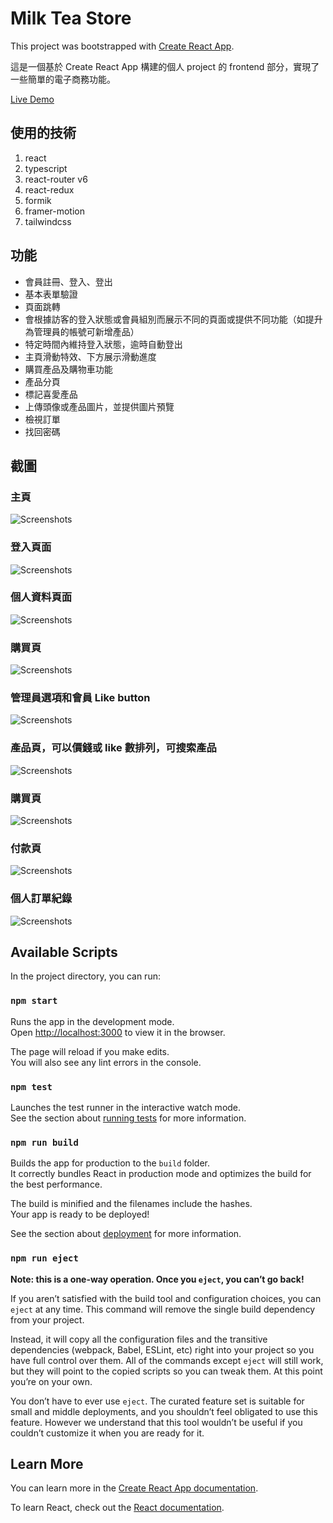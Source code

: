 # Milk Tea Store

This project was bootstrapped with [Create React App](https://github.com/facebook/create-react-app).

這是一個基於 Create React App 構建的個人 project 的 frontend 部分，實現了一些簡單的電子商務功能。

<a href="https://milk-tea-8ddb5.web.app/home">Live Demo</a>

## 使用的技術

<ol>
    <li>react</li>
    <li>typescript</li>
    <li>react-router v6</li>
    <li>react-redux</li>
    <li>formik</li>
    <li>framer-motion</li>
    <li>tailwindcss</li>
</ol>

## 功能

<ul>
    <li>會員註冊、登入、登出</li>
    <li>基本表單驗證</li>
    <li>頁面跳轉</li>
    <li>會根據訪客的登入狀態或會員組別而展示不同的頁面或提供不同功能（如提升為管理員的帳號可新增產品）</li>
    <li>特定時間內維持登入狀態，逾時自動登出</li>
    <li>主頁滑動特效、下方展示滑動進度</li>
    <li>購買產品及購物車功能</li>
    <li>產品分頁</li>
    <li>標記喜愛產品</li>
    <li>上傳頭像或產品圖片，並提供圖片預覽</li>
    <li>檢視訂單</li>
    <li>找回密碼</li>
</ul>

## 截圖

### 主頁

![Screenshots](https://raw.githubusercontent.com/jackiecheunq/Milk-Tea-Store/main/ScreenShots/1.png)

### 登入頁面

![Screenshots](https://raw.githubusercontent.com/jackiecheunq/Milk-Tea-Store/main/ScreenShots/4.png)

### 個人資料頁面

![Screenshots](https://raw.githubusercontent.com/jackiecheunq/Milk-Tea-Store/main/ScreenShots/5.png)

### 購買頁

![Screenshots](https://raw.githubusercontent.com/jackiecheunq/Milk-Tea-Store/main/ScreenShots/2.png)

### 管理員選項和會員 Like button

![Screenshots](https://raw.githubusercontent.com/jackiecheunq/Milk-Tea-Store/main/ScreenShots/6.png)

### 產品頁，可以價錢或 like 數排列，可搜索產品

![Screenshots](https://raw.githubusercontent.com/jackiecheunq/Milk-Tea-Store/main/ScreenShots/3.png)

### 購買頁

![Screenshots](https://raw.githubusercontent.com/jackiecheunq/Milk-Tea-Store/main/ScreenShots/7.png)

### 付款頁

![Screenshots](https://raw.githubusercontent.com/jackiecheunq/Milk-Tea-Store/main/ScreenShots/8.png)

### 個人訂單紀錄

![Screenshots](https://raw.githubusercontent.com/jackiecheunq/Milk-Tea-Store/main/ScreenShots/9.png)

## Available Scripts

In the project directory, you can run:

### `npm start`

Runs the app in the development mode.\
Open [http://localhost:3000](http://localhost:3000) to view it in the browser.

The page will reload if you make edits.\
You will also see any lint errors in the console.

### `npm test`

Launches the test runner in the interactive watch mode.\
See the section about [running tests](https://facebook.github.io/create-react-app/docs/running-tests) for more information.

### `npm run build`

Builds the app for production to the `build` folder.\
It correctly bundles React in production mode and optimizes the build for the best performance.

The build is minified and the filenames include the hashes.\
Your app is ready to be deployed!

See the section about [deployment](https://facebook.github.io/create-react-app/docs/deployment) for more information.

### `npm run eject`

**Note: this is a one-way operation. Once you `eject`, you can’t go back!**

If you aren’t satisfied with the build tool and configuration choices, you can `eject` at any time. This command will remove the single build dependency from your project.

Instead, it will copy all the configuration files and the transitive dependencies (webpack, Babel, ESLint, etc) right into your project so you have full control over them. All of the commands except `eject` will still work, but they will point to the copied scripts so you can tweak them. At this point you’re on your own.

You don’t have to ever use `eject`. The curated feature set is suitable for small and middle deployments, and you shouldn’t feel obligated to use this feature. However we understand that this tool wouldn’t be useful if you couldn’t customize it when you are ready for it.

## Learn More

You can learn more in the [Create React App documentation](https://facebook.github.io/create-react-app/docs/getting-started).

To learn React, check out the [React documentation](https://reactjs.org/).
